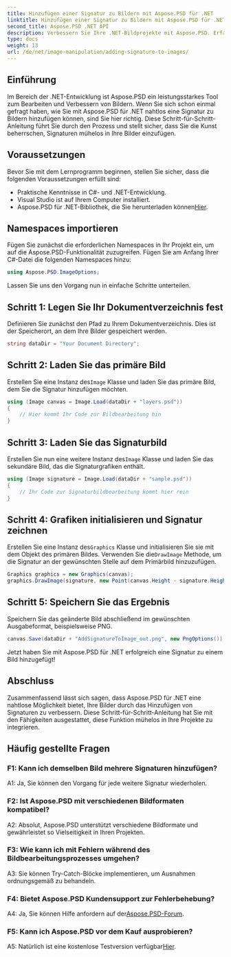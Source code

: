 ```yaml
---
title: Hinzufügen einer Signatur zu Bildern mit Aspose.PSD für .NET
linktitle: Hinzufügen einer Signatur zu Bildern mit Aspose.PSD für .NET
second_title: Aspose.PSD .NET API
description: Verbessern Sie Ihre .NET-Bildprojekte mit Aspose.PSD. Erfahren Sie mithilfe unserer Schritt-für-Schritt-Anleitung, wie Sie nahtlos Signaturen hinzufügen.
type: docs
weight: 13
url: /de/net/image-manipulation/adding-signature-to-images/
---
```

## Einführung

Im Bereich der .NET-Entwicklung ist Aspose.PSD ein leistungsstarkes Tool zum Bearbeiten und Verbessern von Bildern. Wenn Sie sich schon einmal gefragt haben, wie Sie mit Aspose.PSD für .NET nahtlos eine Signatur zu Bildern hinzufügen können, sind Sie hier richtig. Diese Schritt-für-Schritt-Anleitung führt Sie durch den Prozess und stellt sicher, dass Sie die Kunst beherrschen, Signaturen mühelos in Ihre Bilder einzufügen.

## Voraussetzungen

Bevor Sie mit dem Lernprogramm beginnen, stellen Sie sicher, dass die folgenden Voraussetzungen erfüllt sind:

- Praktische Kenntnisse in C#- und .NET-Entwicklung.
- Visual Studio ist auf Ihrem Computer installiert.
-  Aspose.PSD für .NET-Bibliothek, die Sie herunterladen können[Hier](https://releases.aspose.com/psd/net/).

## Namespaces importieren

Fügen Sie zunächst die erforderlichen Namespaces in Ihr Projekt ein, um auf die Aspose.PSD-Funktionalität zuzugreifen. Fügen Sie am Anfang Ihrer C#-Datei die folgenden Namespaces hinzu:

```csharp
using Aspose.PSD.ImageOptions;
```

Lassen Sie uns den Vorgang nun in einfache Schritte unterteilen.

## Schritt 1: Legen Sie Ihr Dokumentverzeichnis fest

Definieren Sie zunächst den Pfad zu Ihrem Dokumentverzeichnis. Dies ist der Speicherort, an dem Ihre Bilder gespeichert werden.

```csharp
string dataDir = "Your Document Directory";
```

## Schritt 2: Laden Sie das primäre Bild

 Erstellen Sie eine Instanz des`Image` Klasse und laden Sie das primäre Bild, dem Sie die Signatur hinzufügen möchten.

```csharp
using (Image canvas = Image.Load(dataDir + "layers.psd"))
{
    // Hier kommt Ihr Code zur Bildbearbeitung hin
}
```

## Schritt 3: Laden Sie das Signaturbild

 Erstellen Sie nun eine weitere Instanz des`Image` Klasse und laden Sie das sekundäre Bild, das die Signaturgrafiken enthält.

```csharp
using (Image signature = Image.Load(dataDir + "sample.psd"))
{
    // Ihr Code zur Signaturbildbearbeitung kommt hier rein
}
```

## Schritt 4: Grafiken initialisieren und Signatur zeichnen

 Erstellen Sie eine Instanz des`Graphics` Klasse und initialisieren Sie sie mit dem Objekt des primären Bildes. Verwenden Sie die`DrawImage` Methode, um die Signatur an der gewünschten Stelle auf dem Primärbild hinzuzufügen.

```csharp
Graphics graphics = new Graphics(canvas);
graphics.DrawImage(signature, new Point(canvas.Height - signature.Height, canvas.Width - signature.Width));
```

## Schritt 5: Speichern Sie das Ergebnis

Speichern Sie das geänderte Bild abschließend im gewünschten Ausgabeformat, beispielsweise PNG.

```csharp
canvas.Save(dataDir + "AddSignatureToImage_out.png", new PngOptions());
```

Jetzt haben Sie mit Aspose.PSD für .NET erfolgreich eine Signatur zu einem Bild hinzugefügt!

## Abschluss

Zusammenfassend lässt sich sagen, dass Aspose.PSD für .NET eine nahtlose Möglichkeit bietet, Ihre Bilder durch das Hinzufügen von Signaturen zu verbessern. Diese Schritt-für-Schritt-Anleitung hat Sie mit den Fähigkeiten ausgestattet, diese Funktion mühelos in Ihre Projekte zu integrieren.

## Häufig gestellte Fragen

### F1: Kann ich demselben Bild mehrere Signaturen hinzufügen?

A1: Ja, Sie können den Vorgang für jede weitere Signatur wiederholen.

### F2: Ist Aspose.PSD mit verschiedenen Bildformaten kompatibel?

A2: Absolut, Aspose.PSD unterstützt verschiedene Bildformate und gewährleistet so Vielseitigkeit in Ihren Projekten.

### F3: Wie kann ich mit Fehlern während des Bildbearbeitungsprozesses umgehen?

A3: Sie können Try-Catch-Blöcke implementieren, um Ausnahmen ordnungsgemäß zu behandeln.

### F4: Bietet Aspose.PSD Kundensupport zur Fehlerbehebung?

 A4: Ja, Sie können Hilfe anfordern auf der[Aspose.PSD-Forum](https://forum.aspose.com/c/psd/34).

### F5: Kann ich Aspose.PSD vor dem Kauf ausprobieren?

 A5: Natürlich ist eine kostenlose Testversion verfügbar[Hier](https://releases.aspose.com/).